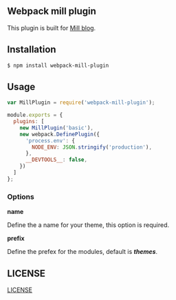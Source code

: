 ## Webpack mill plugin

This plugin is built for [Mill blog](https://graffie.github.io/mill/#/).


## Installation

```sh
$ npm install webpack-mill-plugin
```

## Usage

```JavaScript
var MillPlugin = require('webpack-mill-plugin');

module.exports = {
  plugins: [
    new MillPlugin('basic'),
    new webpack.DefinePlugin({
      'process.env': {
        NODE_ENV: JSON.stringify('production'),
      },
      __DEVTOOLS__: false,
    })
  ]
};
```

### Options

__name__

Define the a name for your theme, this option is required.

__prefix__

Define the prefex for the modules, default is __*themes*__.

## LICENSE 

[LICENSE](LICENSE)
